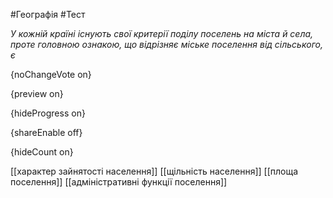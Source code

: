#Географія #Тест

*У кожній країні існують свої критерії поділу поселень на міста й села, проте головною ознакою, що відрізняє міське поселення від сільського, є*

{noChangeVote on}

{preview on}

{hideProgress on}

{shareEnable off}

{hideCount on}

[[характер зайнятості населення]]
[[щільність населення]]
[[площа поселення]]
[[адміністративні функції поселення]]
